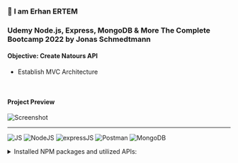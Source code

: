 ### 👋 **I am Erhan ERTEM**

### Udemy Node.js, Express, MongoDB & More The Complete Bootcamp 2022 by Jonas Schmedtmann

#### **Objective:** Create Natours API

- Establish MVC Architecture

&emsp;

<!-- #### Link to Project &rarr; [Natours-App](https://natours-app-erhan-ertem.heroku.app) -->

#### Project Preview

![Screenshot](screenshot.gif)

---

![JS](https://img.shields.io/badge/JavaScript-323330?style=flat&logo=javascript&logoColor=F7DF1E) ![NodeJS](https://img.shields.io/badge/Node.js-339933?style=flat&logo=nodedotjs&logoColor=white) ![expressJS](https://img.shields.io/badge/Express.js-000000?style=flat&logo=express&logoColor=white) ![Postman](https://img.shields.io/badge/Postman-FF6C37?style=flat&logo=Postman&logoColor=white) ![MongoDB](https://img.shields.io/badge/MongoDB-4EA94B?style=flat&logo=mongodb&logoColor=white)

<details>
<summary>Installed NPM packages and utilized APIs:</summary>

| Package command                       | Package link                                                                                                  | Description                                                                                                                                                                                  |
| ------------------------------------- | ------------------------------------------------------------------------------------------------------------- | -------------------------------------------------------------------------------------------------------------------------------------------------------------------------------------------- |
| npm i -g nodemon                      | https://www.npmjs.com/package/nodemon                                                                         | Nodemon is a helper tool for developing Node.js based applications.                                                                                                                          |
| npm i -g win-node-env                 | https://www.npmjs.com/package/win-node-env                                                                    | Run npm scripts on Windows (package.JSON) that set (common) environment variables.                                                                                                           |
| npm i -g ndb                          | https://www.npmjs.com/package/ndb                                                                             | An improved debugging experience for Node.js thru ChromeDevTools                                                                                                                             |
| npm i dotenv                          | https://www.npmjs.com/package/dotenv                                                                          | Dotenv is a zero-dependency module that loads environment variables from a .env file into process.env                                                                                        |
| npm i express                         | https://www.npmjs.com/package/express                                                                         | Fast, unopinionated, minimalist web framework for Node.js                                                                                                                                    |
| npm i morgan                          | https://www.npmjs.com/package/morgan                                                                          | HTTP request logger middleware for node terminal.js                                                                                                                                          |
| npm i mongoose                        | https://www.npmjs.com/package/mongoose                                                                        | Mongoose is a MongoDB object modeling tool designed to work in an asynchronous environment (MongoDB driver)                                                                                  |
| npm i slugify                         | https://www.npmjs.com/package/slugify                                                                         | Slugifies the strings                                                                                                                                                                        |
| npm i validator                       | https://www.npmjs.com/package/validator                                                                       | A library of string validators and sanitizers                                                                                                                                                |
| npm i bcryptjs                        | https://github.com/dcodeIO/bcrypt.js                                                                          | Optimized bcrypt in JavaScript with zero dependencies                                                                                                                                        |
| npm i jsonwebtoken                    | https://www.npmjs.com/package/jsonwebtoken                                                                    | An implementation of JSON Web Tokens                                                                                                                                                         |
| npm i nodemailer                      | https://nodemailer.com/about/                                                                                 | Send emails from Node.js                                                                                                                                                                     |
| npm i express-rate-limit              | https://www.npmjs.com/package/express-rate-limit                                                              | Security: Basic rate-limiting middleware for Express. (Security measure for DOS or Bruteforce attacks)                                                                                       |
| npm i helmet                          | https://www.npmjs.com/package/helmet                                                                          | Security: Helps you secure your Express apps by setting various HTTP headers. (Secure HTTP Headers)                                                                                          |
| npm i express-mongo-sanitize          | https://www.npmjs.com/package/express-mongo-sanitize                                                          | Security: Sanitizes user-supplied data to prevent MongoDB Operator Injection.                                                                                                                |
| npm i xss-clean                       | https://www.npmjs.com/package/xss-clean                                                                       | Security: Node.js Connect middleware to sanitize user input coming from POST body, GET queries, and url params.                                                                              |
| npm i hpp                             | https://www.npmjs.com/package/hpp                                                                             | Security: Express middleware to protect against HTTP Parameter Pollution attacks.                                                                                                            |
| npm i pug                             | https://www.npmjs.com/package/pug                                                                             | Pug is a high performance template engine.                                                                                                                                                   |
| npm i axios OR via script referencing | https://www.npmjs.com/package/axios OR https://cdnjs.com/libraries/axios OR https://axios-http.com/docs/intro | Axios is a promise-based HTTP Client for node.js and the browser.                                                                                                                            |
| npm i cookie-parser                   | https://www.npmjs.com/package/cookie-parser                                                                   | Parse Cookie header and populate req.cookies with an object keyed by the cookie names.                                                                                                       |
| npm i parcel-bundler --save-dev       | https://www.npmjs.com/package/parcel-bundler OR https://parceljs.org/getting-started/migration/               | Web application bundler                                                                                                                                                                      |
| npm i parcel --save-dev               | https://www.npmjs.com/package/parcel-bundler OR https://parceljs.org/getting-started/migration/               | Web application bundler                                                                                                                                                                      |
| npm i core-js                         | https://www.npmjs.com/package/core-js                                                                         | Polyfilling support for older browsers                                                                                                                                                       |
| npm i regenerator-runtime             | https://www.npmjs.com/package/regenerator-runtime                                                             | Standalone runtime for Regenerator-compiled generator and async functions.                                                                                                                   |
| npm i mapbox-gl                       | https://www.npmjs.com/package/mapbox-gl OR https://docs.mapbox.com/mapbox-gl-js/guides/install/               | Mapbox library                                                                                                                                                                               |
| npm i multer                          | https://github.com/expressjs/multer#readme                                                                    | Multer is a node.js middleware for handling multipart/form-data, which is primarily used for uploading files. Multer will not process any form which is not multipart (multipart/form-data). |
| npm i sharp                           | https://www.npmjs.com/package/sharp OR https://sharp.pixelplumbing.com/                                       | Resize, reformat images                                                                                                                                                                      |
| npm i html-to-text                    | https://www.npmjs.com/package/html-to-text                                                                    | Parses HTML and returns beautiful text                                                                                                                                                       |
| npm i stripe                          | https://www.npmjs.com/package/stripe                                                                          | The Stripe Node library provides convenient access to the Stripe API from applications written in server-side JavaScript                                                                     |

</details>

&emsp;
